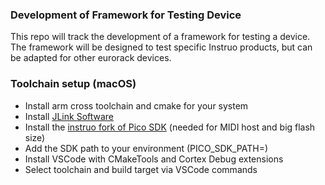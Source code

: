 ### Development of Framework for Testing Device
This repo will track the development of a framework for testing a device. The framework will be designed to test specific Instruo products, but can be adapted for other eurorack devices.





### Toolchain setup (macOS)
 - Install arm cross toolchain and cmake for your system
 - Install [JLink Software](https://www.segger.com/downloads/jlink/)
 - Install the [instruo fork of Pico SDK](https://github.com/InstruoModular/pico-sdk/tree/instruo-pico-sdk) (needed for MIDI host and big flash size)
 - Add the SDK path to your environment (PICO_SDK_PATH=<path-of-sdk>)
 - Install VSCode with CMakeTools and Cortex Debug extensions
 - Select toolchain and build target via VSCode commands



